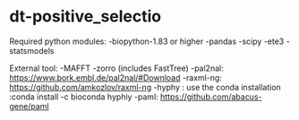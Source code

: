 # dt-positive_selectio

Required python modules:
 -biopython-1.83 or higher
 -pandas
 -scipy
 -ete3
 -statsmodels

External tool:
 -MAFFT
 -zorro (includes FastTree)
 -pal2nal: https://www.bork.embl.de/pal2nal/#Download
 -raxml-ng: https://github.com/amkozlov/raxml-ng
 -hyphy : use the conda installation :conda install -c bioconda hyphiy
 -paml: https://github.com/abacus-gene/paml 
